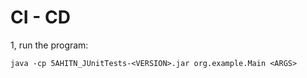 # CI - CD
1, run the program: 
```
java -cp 5AHITN_JUnitTests-<VERSION>.jar org.example.Main <ARGS>
```